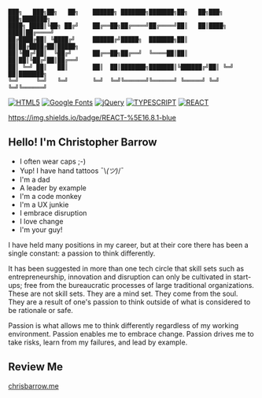 ```
███╗   ███╗██╗   ██╗    ██████╗ ███████╗███████╗██╗   ██╗███╗   ███╗███████╗
████╗ ████║╚██╗ ██╔╝    ██╔══██╗██╔════╝██╔════╝██║   ██║████╗ ████║██╔════╝
██╔████╔██║ ╚████╔╝     ██████╔╝█████╗  ███████╗██║   ██║██╔████╔██║█████╗  
██║╚██╔╝██║  ╚██╔╝      ██╔══██╗██╔══╝  ╚════██║██║   ██║██║╚██╔╝██║██╔══╝  
██║ ╚═╝ ██║   ██║       ██║  ██║███████╗███████║╚██████╔╝██║ ╚═╝ ██║███████╗
╚═╝     ╚═╝   ╚═╝       ╚═╝  ╚═╝╚══════╝╚══════╝ ╚═════╝ ╚═╝     ╚═╝╚══════╝
```    
[![HTML5](https://img.shields.io/badge/HTML-5-informational.svg)](https://en.wikipedia.org/wiki/HTML5)
[![Google Fonts](https://img.shields.io/badge/Google%20Fonts-API-informational.svg)](https://fonts.google.com/)
[![jQuery](https://img.shields.io/badge/jQuery-3.3.1-informational.svg)](https://github.com/jquery/jquery)
[![TYPESCRIPT](https://img.shields.io/badge/TYPESCRIPT-%5E3.3.3-blue)](https://www.typescriptlang.org/)
[![REACT](https://img.shields.io/badge/REACT-%5E16.8.1-blue)](https://reactjs.org/)

https://img.shields.io/badge/REACT-%5E16.8.1-blue

## Hello! I'm Christopher Barrow

* I often wear caps ;-)
* Yup! I have hand tattoos ¯\\_(ツ)_/¯
* I'm a dad
* A leader by example
* I'm a code monkey
* I'm a UX junkie
* I embrace disruption
* I love change
* I'm your guy!

I have held many positions in my career, but at their core there has been a single constant: a passion to think differently.

It has been suggested in more than one tech circle that skill sets such as entrepreneurship, innovation and disruption can only be cultivated in start-ups; free from the bureaucratic processes of large traditional organizations. These are not skill sets. They are a mind set. They come from the soul. They are a result of one's passion to think outside of what is considered to be rationale or safe.

Passion is what allows me to think differently regardless of my working environment. Passion enables me to embrace change. Passion drives me to take risks, learn from my failures, and lead by example.

## Review Me

<!--<img src="http://www.chrisbarrow.me/images/qr.png" data-canonical-src="http://www.chrisbarrow.me/images/qr.png" width="120" height="120"/>-->

[chrisbarrow.me](https://www.chrisbarrow.me)
